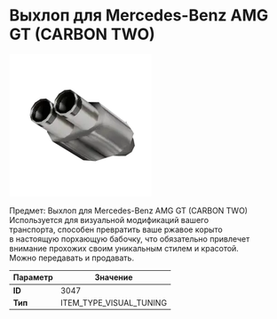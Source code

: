 # Выхлоп для Mercedes-Benz AMG GT (CARBON TWO)

![Item Image](../img/3047.webp?raw=true)

Предмет: Выхлоп для Mercedes-Benz AMG GT (CARBON TWO)<br>Используется для визуальной модификаций вашего<br>транспорта, способен превратить ваше ржавое корыто<br>в настоящую порхающую бабочку, что обязательно привлечет<br>внимание прохожих своим уникальным стилем и красотой.<br>Можно передавать и продавать.


| Параметр | Значение |
|----------|----------|
| **ID** | 3047 |
| **Тип** | ITEM_TYPE_VISUAL_TUNING |

